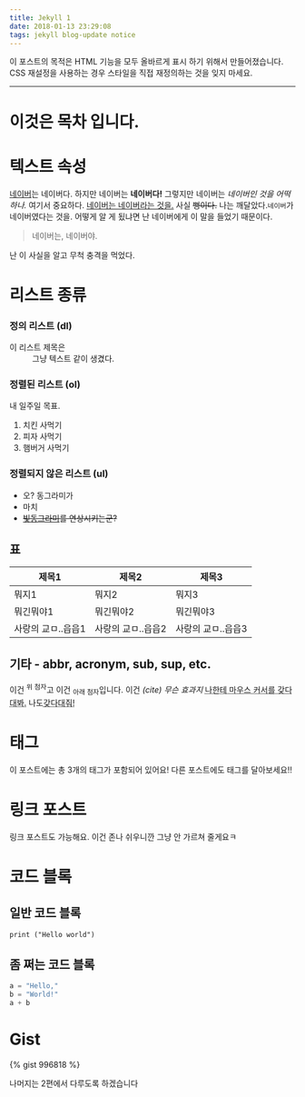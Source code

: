 ```yaml
---
title: Jekyll 1
date: 2018-01-13 23:29:08
tags: jekyll blog-update notice
---
```


이 포스트의 목적은 HTML 기능을 모두 올바르게 표시 하기 위해서 만들어졌습니다. CSS 재설정을 사용하는 경우 스타일을 직접 재정의하는 것을 잊지 마세요.

---

# 이것은 목차 입니다.

# 텍스트 속성

[네이버](https://naver.com)는 네이버다. 하지만 네이버는 **네이버다!** 그렇지만 네이버는 *네이버인 것을 어떡하나.* 여기서 중요하다. <u>네이버는 네이버라는 것을.</u> 사실 ~~뻥이다.~~
나는 깨달았다.`네이버`가 네이버였다는 것을. 어떻게 알 게 됬냐면 난 네이버에게 이 말을 들었기 때문이다.

> 네이버는, 네이버야.

난 이 사실을 알고 무척 충격을 먹었다. 

# 리스트 종류

### 정의 리스트 (dl)

<dl><dt>이 리스트 제목은</dt><dd>그냥 텍스트 같이 생겼다.</dd></dl>

### 정렬된 리스트 (ol)

내 일주일 목표.

1. 치킨 사먹기
2. 피자 사먹기 
3. 햄버거 사먹기

### 정렬되지 않은 리스트 (ul)

- 오? 동그라미가
- 마치
- ~~[빛동그라미](http://빛동그라미.메인.한국)를 연상시키는군?~~

## 표

| 제목1 | 제목2 | 제목3 |
| --- | --- | --- |
| 뭐지1 | 뭐지2 | 뭐지3 |
| 뭐긴뭐야1 | 뭐긴뭐야2 | 뭐긴뭐야3 |
| 사랑의 교ㅁ..읍읍1 | 사랑의 교ㅁ..읍읍2 | 사랑의 교ㅁ..읍읍3 |

## 기타 - abbr, acronym, sub, sup, etc.

이건 <sup>위 첨자</sup>고 이건 <sub>아래 첨자</sub>입니다. 이건 <cite>(cite) 무슨 효과지</cite> <acronym title="마우스 커서를 갖다댔구나! 고마워!">나한테 마우스 커서를 갖다대봐.</acronym> 나도<abbr title="올ㅋ ㄳ">갖다대줘!</abbr>

# 태그

이 포스트에는 총 3개의 태그가 포함되어 있어요! 다른 포스트에도 태그를 달아보세요!!

# 링크 포스트

링크 포스트도 가능해요. 이건 존나 쉬우니깐 그냥 안 가르쳐 줄게요ㅋ

# 코드 블록

## 일반 코드 블록

```
print ("Hello world")
```

## 좀 쩌는 코드 블록

```python
a = "Hello,"
b = "World!"
a + b
```

# Gist

{% gist 996818 %}

나머지는 2편에서 다루도록 하겠습니다

